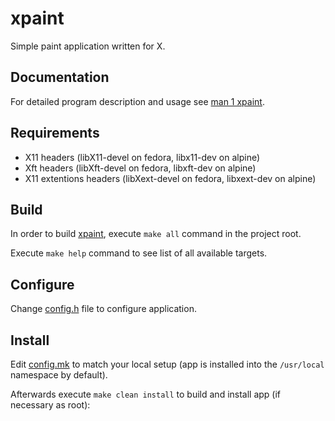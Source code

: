 # xpaint

Simple paint application written for X.

## Documentation

For detailed program description and usage see [man 1 xpaint](./xpaint.1).

## Requirements

- X11 headers (libX11-devel on fedora, libx11-dev on alpine)
- Xft headers (libXft-devel on fedora, libxft-dev on alpine)
- X11 extentions headers (libXext-devel on fedora, libxext-dev on alpine)

## Build

In order to build [xpaint](./xpaint),
execute `make all` command in the project root.

Execute `make help` command to see list of all available targets.

## Configure

Change [config.h](./config.h) file to configure application.

## Install

Edit [config.mk](./config.mk) to match your local setup
(app is installed into the `/usr/local` namespace by default).

Afterwards execute `make clean install` to build and install app
(if necessary as root):

